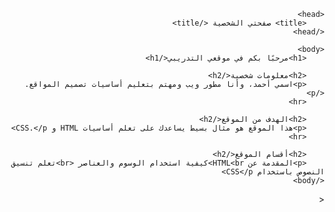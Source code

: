 <!DOCTYPE html>
<html lang="ar" dir="rtl">

    <head>
        <title> صفحتي الشخصية </title>
    </head>

    <body>
        <h1>مرحبًا بكم في موقعي التدريبي</h1>

        <h2>معلومات شخصية</h2>
        <p>اسمي أحمد، وأنا مطور ويب ومهتم بتعليم أساسيات تصميم المواقع.</p>
        <hr>

        <h2>الهدف من الموقع</h2>
        <p>هذا الموقع هو مثال بسيط يساعدك على تعلم أساسيات HTML و CSS.</p>
        <hr>

        <h2>أقسام الموقع</h2>
        <p>المقدمة عن HTML<br>كيفية استخدام الوسوم والعناصر <br>تعلم تنسيق النصوص باستخدام CSS</p>
    </body>

<
